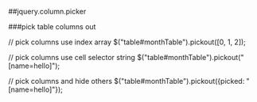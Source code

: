 ##jquery.column.picker

###pick table columns out

  // pick columns use index array
  $("table#monthTable").pickout([0, 1, 2]); 

  // pick columns use cell selector string
  $("table#monthTable").pickout("[name=hello]"); 
  
  // pick columns and hide others 
  $("table#monthTable").pickout({picked: "[name=hello]"}); 

